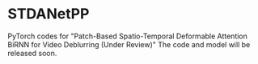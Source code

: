 # STDANetPP
PyTorch codes for "Patch-Based Spatio-Temporal Deformable Attention BiRNN for Video Deblurring (Under Review)"
The code and model will be released soon. 
